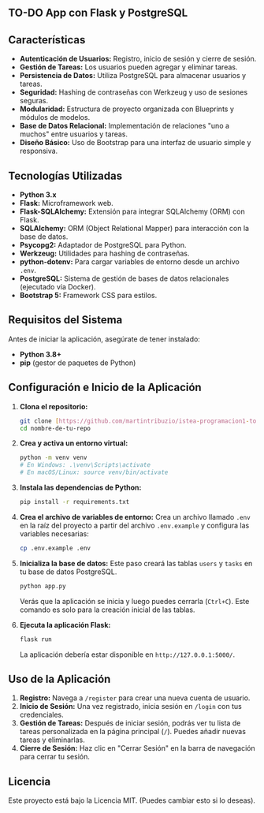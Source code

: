 ## TO-DO App con Flask y PostgreSQL

## Características

- **Autenticación de Usuarios:** Registro, inicio de sesión y cierre de sesión.
- **Gestión de Tareas:** Los usuarios pueden agregar y eliminar tareas.
- **Persistencia de Datos:** Utiliza PostgreSQL para almacenar usuarios y tareas.
- **Seguridad:** Hashing de contraseñas con Werkzeug y uso de sesiones seguras.
- **Modularidad:** Estructura de proyecto organizada con Blueprints y módulos de modelos.
- **Base de Datos Relacional:** Implementación de relaciones "uno a muchos" entre usuarios y tareas.
- **Diseño Básico:** Uso de Bootstrap para una interfaz de usuario simple y responsiva.

## Tecnologías Utilizadas

- **Python 3.x**
- **Flask:** Microframework web.
- **Flask-SQLAlchemy:** Extensión para integrar SQLAlchemy (ORM) con Flask.
- **SQLAlchemy:** ORM (Object Relational Mapper) para interacción con la base de datos.
- **Psycopg2:** Adaptador de PostgreSQL para Python.
- **Werkzeug:** Utilidades para hashing de contraseñas.
- **python-dotenv:** Para cargar variables de entorno desde un archivo `.env`.
- **PostgreSQL:** Sistema de gestión de bases de datos relacionales (ejecutado vía Docker).
- **Bootstrap 5:** Framework CSS para estilos.

## Requisitos del Sistema

Antes de iniciar la aplicación, asegúrate de tener instalado:

- **Python 3.8+**
- **pip** (gestor de paquetes de Python)

## Configuración e Inicio de la Aplicación

1.  **Clona el repositorio:**

    ```bash
    git clone [https://github.com/martintribuzio/istea-programacion1-todo](https://github.com/martintribuzio/istea-programacion1-todo)
    cd nombre-de-tu-repo
    ```

2.  **Crea y activa un entorno virtual:**

    ```bash
    python -m venv venv
    # En Windows: .\venv\Scripts\activate
    # En macOS/Linux: source venv/bin/activate
    ```

3.  **Instala las dependencias de Python:**

    ```bash
    pip install -r requirements.txt
    ```

4.  **Crea el archivo de variables de entorno:**
    Crea un archivo llamado `.env` en la raíz del proyecto a partir del archivo `.env.example` y configura las variables necesarias:

    ```bash
    cp .env.example .env
    ```

5.  **Inicializa la base de datos:**
    Este paso creará las tablas `users` y `tasks` en tu base de datos PostgreSQL.

    ```bash
    python app.py
    ```

    Verás que la aplicación se inicia y luego puedes cerrarla (`Ctrl+C`). Este comando es solo para la creación inicial de las tablas.

6.  **Ejecuta la aplicación Flask:**
    ```bash
    flask run
    ```
    La aplicación debería estar disponible en `http://127.0.0.1:5000/`.

## Uso de la Aplicación

1.  **Registro:** Navega a `/register` para crear una nueva cuenta de usuario.
2.  **Inicio de Sesión:** Una vez registrado, inicia sesión en `/login` con tus credenciales.
3.  **Gestión de Tareas:** Después de iniciar sesión, podrás ver tu lista de tareas personalizada en la página principal (`/`). Puedes añadir nuevas tareas y eliminarlas.
4.  **Cierre de Sesión:** Haz clic en "Cerrar Sesión" en la barra de navegación para cerrar tu sesión.

## Licencia

Este proyecto está bajo la Licencia MIT. (Puedes cambiar esto si lo deseas).
